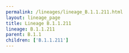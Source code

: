 ```yaml
---
permalink: /lineages/lineage_B.1.1.211.html
layout: lineage_page
title: Lineage B.1.1.211
lineage: B.1.1.211
parent: B.1.1
children: ['B.1.1.211']
---
```

